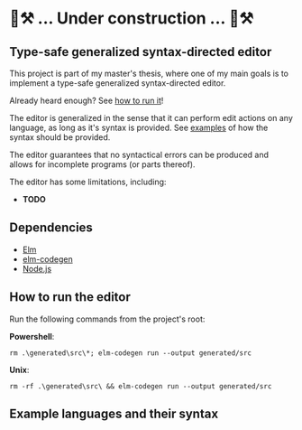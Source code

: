 # 👷⚒️ ... Under construction ... 👷⚒️

## Type-safe generalized syntax-directed editor

This project is part of my master's thesis, where one of my main goals is to
implement a type-safe generalized syntax-directed editor.

Already heard enough? See [how to run it](#how-to-run-the-editor)!

The editor is generalized in the sense that it can perform edit actions on any
language, as long as it's syntax is provided. See [examples](#example-languages-and-their-syntax) of how the syntax should be provided.

The editor guarantees that no syntactical errors can be produced and allows for
incomplete programs (or parts thereof).

The editor has some limitations, including:

- **TODO**

## Dependencies

- [Elm](https://guide.elm-lang.org/install/elm.html)
- [elm-codegen](https://package.elm-lang.org/packages/mdgriffith/elm-codegen/latest/)
- [Node.js](https://nodejs.org/en/download)

## How to run the editor

<!-- TODO: replace these with a bash (or similiar) script
            that do the manual work of invoking the syntax parser
            and running codegen for us  -->
Run the following commands from the project's root:

**Powershell**:

    rm .\generated\src\*; elm-codegen run --output generated/src

**Unix**:

    rm -rf .\generated\src\ && elm-codegen run --output generated/src

## Example languages and their syntax

